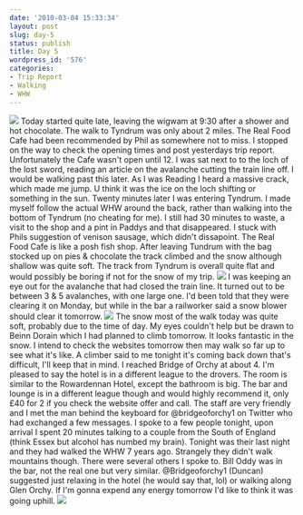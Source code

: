 ```yaml
---
date: '2010-03-04 15:33:34'
layout: post
slug: day-5
status: publish
title: Day 5
wordpress_id: '576'
categories:
- Trip Report
- Walking
- WHW
---
```


[![](http://www.stevenhorner.com/wp-content/uploads/2010/03/l_1600_1200_1AF33E3F-DACA-4CDB-87AF-C2496657E410.jpeg)](http://www.stevenhorner.com/wp-content/uploads/2010/03/l_1600_1200_1AF33E3F-DACA-4CDB-87AF-C2496657E410.jpeg) Today started quite late, leaving the wigwam at 9:30 after a shower and hot chocolate. The walk to Tyndrum was only about 2 miles. The Real Food Cafe had been recommended by Phil as somewhere not to miss. I stopped on the way to check the opening times and post yesterdays trip report. Unfortunately the Cafe wasn't open until 12. I was sat next to to the loch of the lost sword, reading an article on the avalanche cutting the train line off. I would be walking past this later. As I was Reading I heard a massive crack, which made me jump. U think it was the ice on the loch shifting or something in the sun. Twenty minutes later I was entering Tyndrum. I made myself follow the actual WHW around the back, rather than walking into the bottom of Tyndrum (no cheating for me). I still had 30 minutes to waste, a visit to the shop and a pint in Paddys and that disappeared. I stuck with Phils suggestion of venison sausage, which didn't dissapoint. The Real Food Cafe is like a posh fish shop. After leaving Tundrum with the bag stocked up on pies & chocolate the track climbed and the snow although shallow was quite soft. The track from Tyndrum is overall quite flat and would possibly be boring if not for the snow of my trip. [![](http://www.stevenhorner.com/wp-content/uploads/2010/03/l_1600_1200_BD6681A4-CF92-4D1C-AADF-4BE273FD117E.jpeg)](http://www.stevenhorner.com/wp-content/uploads/2010/03/l_1600_1200_BD6681A4-CF92-4D1C-AADF-4BE273FD117E.jpeg) I was keeping an eye out for the avalanche that had closed the train line. It turned out to be between 3 & 5 avalanches, with one large one. I'd been told that they were clearing it on Monday, but while in the bar a railworker said a snow blower should clear it tomorrow. [![](http://www.stevenhorner.com/wp-content/uploads/2010/03/l_1600_1200_E03BC739-B7B0-4D7D-BA0A-5AF3B6D37465.jpeg)](http://www.stevenhorner.com/wp-content/uploads/2010/03/l_1600_1200_E03BC739-B7B0-4D7D-BA0A-5AF3B6D37465.jpeg) The snow most of the walk today was quite soft, probably due to the time of day. My eyes couldn't help but be drawn to Beinn Dorain which I had planned to climb tomorrow. It looks fantastic in the snow. I intend to check the websites tomorrow then may walk so far up to see what it's like. A climber said to me tonight it's coming back down that's difficult, I'll keep that in mind. I reached Bridge of Orchy at about 4. I'm pleased to say the hotel is in a different league to the drovers. The room is similar to the Rowardennan Hotel, except the bathroom is big. The bar and lounge is in a different league though and would highly recommend it, only £40 for 2 if you check the website offer and call. The staff are very friendly and I met the man behind the keyboard for @bridgeoforchy1 on Twitter who had exchanged a few messages. I spoke to a few people tonight, upon arrival I spent 20 minutes talking to a couple from the South of England (think Essex but alcohol has numbed my brain). Tonight was their last night and they had walked the WHW 7 years ago. Strangely they didn't walk mountains though. There were several others I spoke to. Bill Oddy was in the bar, not the real one but very similar. @Bridgeoforchy1 (Duncan) suggested just relaxing in the hotel (he would say that, lol) or walking along Glen Orchy. If I'm gonna expend any energy tomorrow I'd like to think it was going uphill. [![](http://www.stevenhorner.com/wp-content/uploads/2010/03/l_1600_1200_FC3A1216-22A4-43DA-B5CF-A20A5536A84A.jpeg)](http://www.stevenhorner.com/wp-content/uploads/2010/03/l_1600_1200_FC3A1216-22A4-43DA-B5CF-A20A5536A84A.jpeg)
